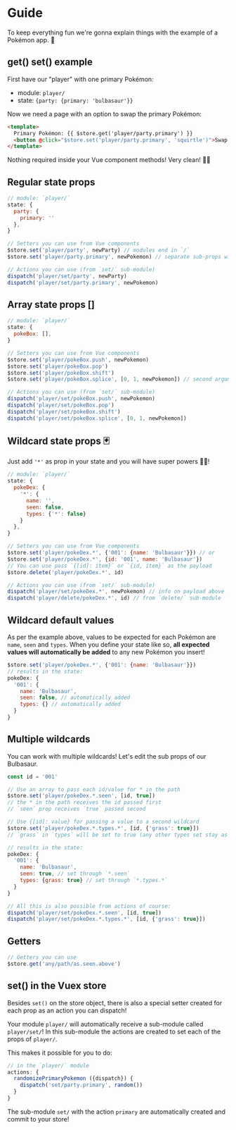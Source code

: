 # Guide

To keep everything fun we're gonna explain things with the example of a Pokémon app. 🐞

## get() set() example

First have our "player" with one primary Pokémon:

- module: `player/`
- state: `{party: {primary: 'bulbasaur'}}`

Now we need a page with an option to swap the primary Pokémon:

```html
<template>
  Primary Pokémon: {{ $store.get('player/party.primary') }}
  <button @click="$store.set('player/party.primary', 'squirtle')">Swap for Squirtle!</button>
</template>
```

Nothing required inside your Vue component methods! Very clean! 🏄🏼‍

## Regular state props

```js
// module: `player/`
state: {
  party: {
    primary: ''
  },
}

// Setters you can use from Vue components
$store.set('player/party', newParty) // modules end in `/`
$store.set('player/party.primary', newPokemon) // separate sub-props with `.`

// Actions you can use (from `set/` sub-module)
dispatch('player/set/party', newParty)
dispatch('player/set/party.primary', newPokemon)
```

## Array state props []

```js
// module: `player/`
state: {
  pokeBox: [],
}

// Setters you can use from Vue components
$store.set('player/pokeBox.push', newPokemon)
$store.set('player/pokeBox.pop')
$store.set('player/pokeBox.shift')
$store.set('player/pokeBox.splice', [0, 1, newPokemon]) // second argument is an array

// Actions you can use (from `set/` sub-module)
dispatch('player/set/pokeBox.push', newPokemon)
dispatch('player/set/pokeBox.pop')
dispatch('player/set/pokeBox.shift')
dispatch('player/set/pokeBox.splice', [0, 1, newPokemon])
```

## Wildcard state props 🃏

Just add `'*'` as prop in your state and you will have super powers 💪🏻!

```js
// module: `player/`
state: {
  pokeDex: {
    '*': {
      name: '',
      seen: false,
      types: {'*': false}
    }
  },
}

// Setters you can use from Vue components
$store.set('player/pokeDex.*', {'001': {name: 'Bulbasaur'}}) // or
$store.set('player/pokeDex.*', {id: '001', name: 'Bulbasaur'})
// You can use pass `{[id]: item}` or `{id, item}` as the payload
$store.delete('player/pokeDex.*', id)

// Actions you can use (from `set/` sub-module)
dispatch('player/set/pokeDex.*', newPokemon) // info on payload above
dispatch('player/delete/pokeDex.*', id) // from `delete/` sub-module
```

## Wildcard default values

As per the example above, values to be expected for each Pokémon are `name`, `seen` and `types`. When you define your state like so, **all expected values will automatically be added** to any new Pokémon you insert!

```js
$store.set('player/pokeDex.*', {'001': {name: 'Bulbasaur'}})
// results in the state:
pokeDex: {
  '001': {
    name: 'Bulbasaur',
    seen: false, // automatically added
    types: {} // automatically added
  }
}
```

## Multiple wildcards

You can work with multiple wildcards! Let's edit the sub props of our Bulbasaur.

```js
const id = '001'

// Use an array to pass each id/value for * in the path
$store.set('player/pokeDex.*.seen', [id, true])
// the * in the path receives the id passed first
// `seen` prop receives `true` passed second

// Use {[id]: value} for passing a value to a second wildcard
$store.set('player/pokeDex.*.types.*', [id, {'grass': true}])
// `grass` in `types` will be set to true (any other types set stay as is!)

// results in the state:
pokeDex: {
  '001': {
    name: 'Bulbasaur',
    seen: true, // set through `*.seen`
    types: {grass: true} // set through `*.types.*`
  }
}

// All this is also possible from actions of course:
dispatch('player/set/pokeDex.*.seen', [id, true])
dispatch('player/set/pokeDex.*.types.*', [id, {'grass': true}])
```

## Getters

```js
// Getters you can use
$store.get('any/path/as.seen.above')
```

## set() in the Vuex store

Besides `set()` on the store object, there is also a special setter created for each prop as an action you can dispatch!

Your module `player/` will automatically receive a sub-module called `player/set/`! In this sub-module the actions are created to set each of the props of `player/`.

This makes it possible for you to do:

```js
// in the `player/` module
actions: {
  randomizePrimaryPokemon ({dispatch}) {
    dispatch('set/party.primary', random())
  }
}
```

The sub-module `set/` with the action `primary` are automatically created and commit to your store!
